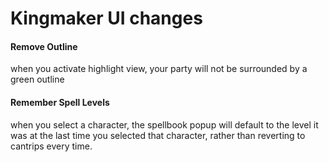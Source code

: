 # Kingmaker UI changes

#### Remove Outline
when you activate highlight view, your party will not be surrounded by a green outline

#### Remember Spell Levels
when you select a character, the spellbook popup will default to the level it was at the last time you selected that character, rather than reverting to cantrips every time.
